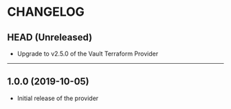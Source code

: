 CHANGELOG
=========

## HEAD (Unreleased)
* Upgrade to v2.5.0 of the Vault Terraform Provider

---

## 1.0.0 (2019-10-05)
* Initial release of the provider
